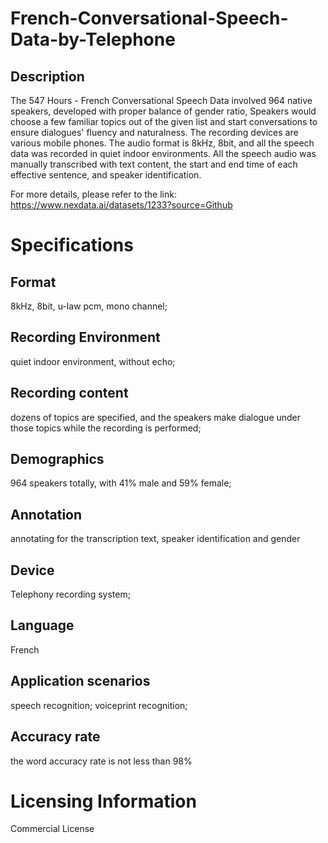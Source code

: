 # French-Conversational-Speech-Data-by-Telephone

## Description
The 547 Hours - French Conversational Speech Data involved 964 native speakers, developed with proper balance of gender ratio, Speakers would choose a few familiar topics out of the given list and start conversations to ensure dialogues' fluency and naturalness. The recording devices are various mobile phones. The audio format is 8kHz, 8bit, and all the speech data was recorded in quiet indoor environments. All the speech audio was manually transcribed with text content, the start and end time of each effective sentence, and speaker identification.

For more details, please refer to the link: https://www.nexdata.ai/datasets/1233?source=Github

# Specifications
## Format
8kHz, 8bit, u-law pcm, mono channel;
## Recording Environment
quiet indoor environment, without echo;
## Recording content
dozens of topics are specified, and the speakers make dialogue under those topics while the recording is performed;
## Demographics
964 speakers totally, with 41% male and 59% female;
## Annotation
annotating for the transcription text, speaker identification and gender
## Device
Telephony recording system;
## Language
French
## Application scenarios
speech recognition; voiceprint recognition;
## Accuracy rate
the word accuracy rate is not less than 98%

# Licensing Information
Commercial License
